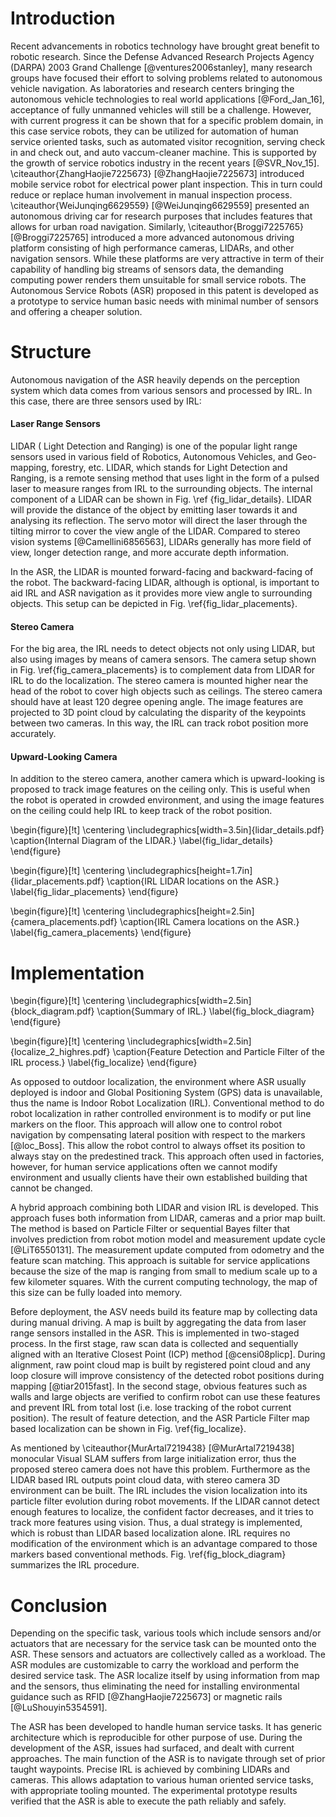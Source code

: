 # Introduction

Recent advancements in robotics technology have brought great benefit to robotic research. Since the Defense Advanced Research Projects Agency (DARPA) 2003 Grand Challenge [@ventures2006stanley], many research groups have focused their effort to solving problems related to autonomous vehicle navigation. As laboratories and research centers bringing the autonomous vehicle technologies to real world applications [@Ford_Jan_16], acceptance of fully unmanned vehicles will still be a challenge. However, with current progress it can be shown that for a specific problem domain, in this case service robots, they can be utilized for automation of human service oriented tasks, such as automated visitor recognition,  serving check in and check out, and auto vaccum-cleaner machine. This is supported by the growth of service robotics industry in the recent years [@SVR_Nov_15].  \citeauthor{ZhangHaojie7225673} [@ZhangHaojie7225673]  introduced mobile service robot for electrical power plant inspection. This in turn could reduce or replace human involvement in manual inspection process. \citeauthor{WeiJunqing6629559} [@WeiJunqing6629559] presented an autonomous driving car for research purposes that includes features that allows for urban road navigation. Similarly, \citeauthor{Broggi7225765} [@Broggi7225765] introduced a more advanced autonomous driving platform consisting of high performance cameras, LIDARs, and other navigation sensors. While these platforms are very attractive in term of their capability of handling big streams of sensors data, the demanding computing power renders them unsuitable for small service robots. The Autonomous Service Robots (ASR) proposed in this patent is developed as a prototype to service human basic needs with minimal number of sensors and offering a cheaper solution.


# Structure


Autonomous navigation of the ASR heavily depends on the perception system which data comes from various sensors and processed by IRL. In this case, there are three sensors used by IRL:


#### Laser Range Sensors
LIDAR ( Light Detection and Ranging) is one of the popular light range sensors used in various field of Robotics, Autonomous Vehicles, and Geo-mapping, forestry, etc. LIDAR, which stands for Light Detection and Ranging, is a remote sensing method that uses light in the form of a pulsed laser to measure ranges from IRL to the surrounding objects. The internal component of a LIDAR can be shown in Fig. \ref {fig_lidar_details}. LIDAR will provide the distance of the object by emitting laser towards it and analysing its reflection. The servo motor will direct the laser through the tilting mirror to cover the view angle of the LIDAR. Compared to stereo vision systems [@Camellini6856563], LIDARs generally has more field of view, longer detection range, and more accurate depth information. 

In the ASR, the LIDAR is mounted forward-facing and backward-facing of the robot. The backward-facing LIDAR, although is optional, is important to aid IRL and ASR navigation as it provides more view angle to surrounding objects. This setup can be depicted in Fig. \ref{fig_lidar_placements}.

#### Stereo Camera
For the big area, the IRL needs to detect objects not only using LIDAR, but also using images by means of camera sensors. The camera setup shown in Fig. \ref{fig_camera_placements} is to complement data from LIDAR for IRL to do the localization. The stereo camera is mounted higher near the head of the robot to cover high objects such as ceilings. The stereo camera should have at least 120 degree opening angle. The image features are projected to 3D point cloud by calculating the disparity of the keypoints between two cameras. In this way, the IRL can track robot position more accurately.

#### Upward-Looking Camera

In addition to the stereo camera, another camera which is upward-looking is proposed to track image features on the ceiling only. This is useful when the robot is operated in crowded environment, and using the image features on the ceiling could help IRL to keep track of the robot position.

\begin{figure}[!t]
\centering
\includegraphics[width=3.5in]{lidar_details.pdf}
\caption{Internal Diagram of the LIDAR.}
\label{fig_lidar_details}
\end{figure}


\begin{figure}[!t]
\centering
\includegraphics[height=1.7in]{lidar_placements.pdf}
\caption{IRL LIDAR locations on the ASR.}
\label{fig_lidar_placements}
\end{figure}

\begin{figure}[!t]
\centering
\includegraphics[height=2.5in]{camera_placements.pdf}
\caption{IRL Camera locations on the ASR.}
\label{fig_camera_placements}
\end{figure}

# Implementation



\begin{figure}[!t]
\centering
\includegraphics[width=2.5in]{block_diagram.pdf}
\caption{Summary of IRL.}
\label{fig_block_diagram}
\end{figure}

\begin{figure}[!t]
\centering
\includegraphics[width=2.5in]{localize_2_highres.pdf}
\caption{Feature Detection and Particle Filter of the IRL process.}
\label{fig_localize}
\end{figure}

As opposed to outdoor localization, the environment where ASR usually deployed is indoor and Global Positioning System (GPS) data is unavailable, thus the name is Indoor Robot Localization (IRL). Conventional method to do robot localization in rather controlled environment is to modify or put line markers on the floor. This approach will allow one to control robot navigation by compensating lateral position with respect to the markers [@loc_Boss]. This allow the robot control to always offset its position to always stay on the predestined track. This approach often used in factories, however, for human service applications often we cannot modify environment and usually clients have their own established building that cannot be changed.

A hybrid approach combining both LIDAR and vision IRL is developed. This approach fuses both information from LIDAR, cameras and a prior map built. The method is based on Particle Filter or sequential Bayes filter that involves prediction from robot motion model and measurement update cycle [@LiT6550131]. The measurement update computed from odometry and the feature scan matching. This approach is suitable for service applications because the size of the map is ranging from small to medium scale up to a few kilometer squares. With the current computing technology, the map of this size can be fully loaded into memory.

Before deployment, the ASV needs build its feature map by collecting data during manual driving. A map is built by aggregating the data from laser range sensors installed in the ASR. This is implemented in two-staged process. In the first stage, raw scan data is collected and sequentially aligned with an Iterative Closest Point (ICP) method [@censi08plicp]. During alignment, raw point cloud map is built by registered point cloud and any loop closure will improve consistency of the detected robot positions during mapping [@tiar2015fast]. In the second stage, obvious features such as walls and large objects are verified to confirm robot can use these features and prevent IRL from total lost (i.e. lose tracking of the robot current position).  The result of feature detection, and the ASR Particle Filter map based localization can be shown in Fig. \ref{fig_localize}.


As mentioned by \citeauthor{MurArtal7219438} [@MurArtal7219438] monocular Visual SLAM suffers from large initialization error, thus the proposed stereo camera does not have this problem. Furthermore as the LIDAR based IRL outputs point cloud data, with stereo camera 3D environment can be built. The IRL includes the vision localization into its particle filter evolution during robot movements. If the LIDAR cannot detect enough features to localize, the confident factor decreases, and it tries to track more features using vision. Thus, a dual strategy is implemented, which is robust than LIDAR based localization alone. IRL requires no modification of the environment which is an advantage compared to those markers based conventional methods. Fig. \ref{fig_block_diagram} summarizes the IRL procedure.


# Conclusion

Depending on the specific task, various tools which include sensors and/or actuators that are necessary for the service task can be mounted onto the ASR. These sensors and actuators are collectively called as a workload. The ASR modules are customizable to carry the workload and perform the desired service task. The ASR localize itself by using information from map and the sensors, thus eliminating the need for installing environmental guidance such as RFID [@ZhangHaojie7225673] or magnetic rails [@LuShouyin5354591].

The ASR has been developed to handle human service tasks. It has generic architecture which is reproducible for other purpose of use. During the development of the ASR, issues had surfaced, and dealt with current approaches. The main function of the ASR is to navigate through set of prior taught waypoints. Precise IRL is achieved by combining LIDARs and cameras. This allows adaptation to various human oriented service tasks, with appropriate tooling mounted. The experimental prototype results verified that the ASR is able to execute the path reliably and safely. 


<!--
That’s all folks!
-->
